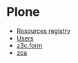 # Plone

- [Resources registry](https://docs.plone.org/adapt-and-extend/theming/resourceregistry.html)
- [Users](users.md)
- [z3c.form](z3cform.md)
- [zca](zca.md)

